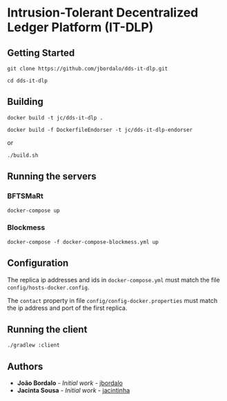 # Intrusion-Tolerant Decentralized Ledger Platform (IT-DLP)


## Getting Started


`git clone https://github.com/jbordalo/dds-it-dlp.git`

`cd dds-it-dlp`


## Building

`docker build -t jc/dds-it-dlp .`

`docker build -f DockerfileEndorser -t jc/dds-it-dlp-endorser`

or

`./build.sh`

## Running the servers

### BFTSMaRt
`docker-compose up`

### Blockmess
`docker-compose -f docker-compose-blockmess.yml up`

## Configuration
The replica ip addresses and ids in `docker-compose.yml` must match the file `config/hosts-docker.config`.

The `contact` property in file `config/config-docker.properties` must match the ip address and port of the first replica. 

## Running the client

`./gradlew :client`

## Authors

-   **João Bordalo** - _Initial work_ - [jbordalo](https://github.com/jbordalo)
-   **Jacinta Sousa** - _Initial work_ - [jacintinha](https://github.com/jacintinha)